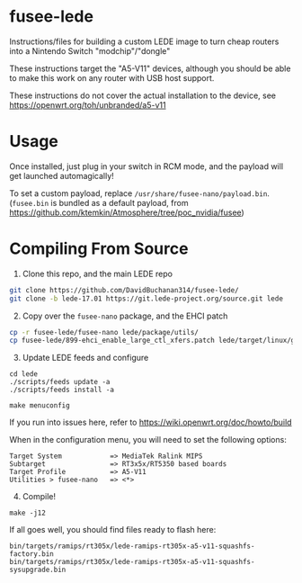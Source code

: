 # fusee-lede
Instructions/files for building a custom LEDE image to turn cheap routers into a Nintendo Switch "modchip"/"dongle"

These instructions target the "A5-V11" devices, although you should be able to make this work on any router with USB host support.

These instructions do not cover the actual installation to the device, see https://openwrt.org/toh/unbranded/a5-v11

# Usage

Once installed, just plug in your switch in RCM mode, and the payload will get launched automagically!

To set a custom payload, replace `/usr/share/fusee-nano/payload.bin`. (`fusee.bin` is bundled as a default payload, from https://github.com/ktemkin/Atmosphere/tree/poc_nvidia/fusee)

# Compiling From Source

1. Clone this repo, and the main LEDE repo

```sh
git clone https://github.com/DavidBuchanan314/fusee-lede/
git clone -b lede-17.01 https://git.lede-project.org/source.git lede
```

2. Copy over the `fusee-nano` package, and the EHCI patch

```sh
cp -r fusee-lede/fusee-nano lede/package/utils/
cp fusee-lede/899-ehci_enable_large_ctl_xfers.patch lede/target/linux/generic/patches-4.4/
```

3. Update LEDE feeds and configure

```
cd lede
./scripts/feeds update -a
./scripts/feeds install -a

make menuconfig
```

If you run into issues here, refer to https://wiki.openwrt.org/doc/howto/build

When in the configuration menu, you will need to set the following options:

```
Target System            => MediaTek Ralink MIPS
Subtarget                => RT3x5x/RT5350 based boards
Target Profile           => A5-V11
Utilities > fusee-nano   => <*>
```

4. Compile!

```
make -j12
```
If all goes well, you should find files ready to flash here:

```
bin/targets/ramips/rt305x/lede-ramips-rt305x-a5-v11-squashfs-factory.bin
bin/targets/ramips/rt305x/lede-ramips-rt305x-a5-v11-squashfs-sysupgrade.bin
```
